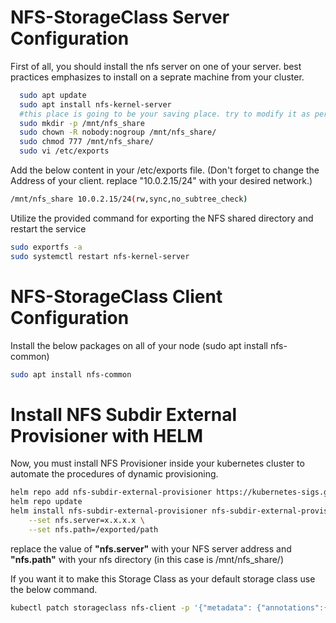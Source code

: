 
# NFS-StorageClass Server Configuration

First of all, you should install the nfs server on one of your server. best practices emphasizes to install on a seprate machine from your cluster.


```bash
  sudo apt update
  sudo apt install nfs-kernel-server
  #this place is going to be your saving place. try to modify it as per your case.
  sudo mkdir -p /mnt/nfs_share
  sudo chown -R nobody:nogroup /mnt/nfs_share/
  sudo chmod 777 /mnt/nfs_share/
  sudo vi /etc/exports
```


Add the below content in your /etc/exports file. (Don't forget to change the Address of your client. replace "10.0.2.15/24" with your desired network.)
```bash
/mnt/nfs_share 10.0.2.15/24(rw,sync,no_subtree_check)
```
Utilize the provided command for exporting the NFS shared directory and restart the service
 ```bash
 sudo exportfs -a
 sudo systemctl restart nfs-kernel-server
 ```


# NFS-StorageClass Client Configuration
Install the below packages on all of your node (sudo apt install nfs-common)

```bash
sudo apt install nfs-common
```

# Install NFS Subdir External Provisioner with HELM
Now, you must install NFS Provisioner inside your kubernetes cluster to automate the procedures of dynamic provisioning.
```bash
helm repo add nfs-subdir-external-provisioner https://kubernetes-sigs.github.io/nfs-subdir-external-provisioner/
helm repo update
helm install nfs-subdir-external-provisioner nfs-subdir-external-provisioner/nfs-subdir-external-provisioner \
    --set nfs.server=x.x.x.x \
    --set nfs.path=/exported/path
```
replace the value of **"nfs.server"** with your NFS server address and **"nfs.path"** with your nfs directory (in this case is /mnt/nfs_share/)

If you want it to make this Storage Class as your default storage class use the below command.

```bash
kubectl patch storageclass nfs-client -p '{"metadata": {"annotations":{"storageclass.kubernetes.io/is-default-class":"true"}}}'
```
